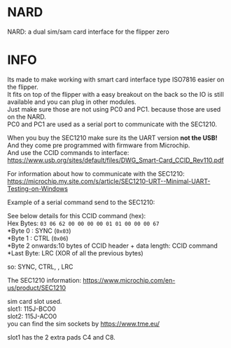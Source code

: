 # NARD
NARD: a dual sim/sam card interface for the flipper zero

# INFO
Its made to make working with smart card interface type ISO7816 easier on the flipper.\
It fits on top of the flipper with a easy breakout on the back so the IO is still available and you can plug in other modules.\
Just make sure those are not using PC0 and PC1. because those are used on the NARD.\
PC0 and PC1 are used as a serial port to communicate with the SEC1210.

When you buy the SEC1210 make sure its the UART version **not the USB!**\
And they come pre programmed with firmware from Microchip.\
And use the CCID commands to interface: https://www.usb.org/sites/default/files/DWG_Smart-Card_CCID_Rev110.pdf

For information about how to communicate with the SEC1210: https://microchip.my.site.com/s/article/SEC1210-URT--Minimal-UART-Testing-on-Windows

Example of a serial command send to the SEC1210:

See below details for this CCID command (hex):\
Hex Bytes: `03 06 62 00 00 00 00 01 01 00 00 00 67`\
*Byte 0 : SYNC (`0x03`)\
 *Byte 1 : CTRL (`0x06`)\
 *Byte 2 onwards:10 bytes of CCID header + data length: CCID command\
 *Last Byte: LRC (XOR of all the previous bytes)

so: SYNC, CTRL, <CCID commmand>, LRC

The SEC1210 information: https://www.microchip.com/en-us/product/SEC1210

sim card slot used. \
slot1: 115J-BCO0 \
slot2: 115J-ACO0 \
you can find the sim sockets by https://www.tme.eu/

slot1 has the 2 extra pads C4 and C8.
